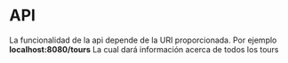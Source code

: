 # API

La funcionalidad de la api depende de la URI proporcionada.
Por ejemplo
  **localhost:8080/tours**
La cual dará información acerca de todos los tours
